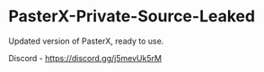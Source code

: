 
# PasterX-Private-Source-Leaked

Updated version of PasterX, ready to use.

Discord - https://discord.gg/j5mevUk5rM
                                                  